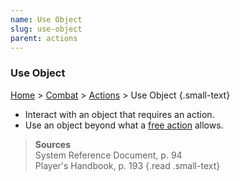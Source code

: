 ```yaml
---
name: Use Object
slug: use-object
parent: actions
---
```

### Use Object
[Home](dm-operations-center) > [Combat](combat) > [Actions](actions) > Use Object {.small-text}

- Interact with an object that requires an action.
- Use an object beyond what a [free action](free-action) allows.

> **Sources** <br/>
> System Reference Document, p. 94 <br/>
> Player's Handbook, p. 193
{.read .small-text}
